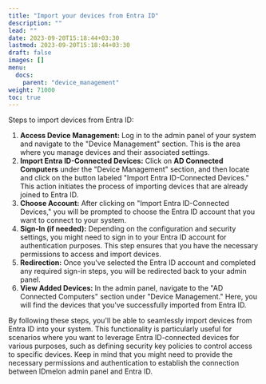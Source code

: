 ```yaml
---
title: "Import your devices from Entra ID"
description: ""
lead: ""
date: 2023-09-20T15:18:44+03:30
lastmod: 2023-09-20T15:18:44+03:30
draft: false
images: []
menu:
  docs:
    parent: "device_management"
weight: 71000
toc: true
---
```


Steps to import devices from Entra ID:  

1. **Access Device Management:** Log in to the admin panel of your system and navigate to the "Device Management" section. This is the area where you manage devices and their associated settings.  
2. **Import Entra ID-Connected Devices:** Click on **AD Connected Computers** under the "Device Management" section, and then locate and click on the button labeled "Import Entra ID-Connected Devices." This action initiates the process of importing devices that are already joined to Entra ID.  
3. **Choose Account:** After clicking on "Import Entra ID-Connected Devices," you will be prompted to choose the Entra ID account that you want to connect to your system.  
4. **Sign-In (if needed):** Depending on the configuration and security settings, you might need to sign in to your Entra ID account for authentication purposes. This step ensures that you have the necessary permissions to access and import devices.  
5. **Redirection:** Once you've selected the Entra ID account and completed any required sign-in steps, you will be redirected back to your admin panel.  
6. **View Added Devices:** In the admin panel, navigate to the "AD Connected Computers" section under "Device Management." Here, you will find the devices that you've successfully imported from Entra ID.  

By following these steps, you'll be able to seamlessly import devices from Entra ID into your system. This functionality is particularly useful for scenarios where you want to leverage Entra ID-connected devices for various purposes, such as defining security key policies to control access to specific devices. Keep in mind that you might need to provide the necessary permissions and authentication to establish the connection between IDmelon admin panel and Entra ID.  
